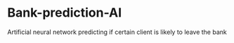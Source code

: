# Bank-prediction-AI
Artificial neural network predicting if certain client is likely to leave the bank
